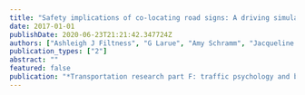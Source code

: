 ```yaml
---
title: "Safety implications of co-locating road signs: A driving simulator investigation"
date: 2017-01-01
publishDate: 2020-06-23T21:21:42.347724Z
authors: ["Ashleigh J Filtness", "G Larue", "Amy Schramm", "Jacqueline Fuller", "Andry Rakotonirainy", "Clarissa Han", "Peter Cairney"]
publication_types: ["2"]
abstract: ""
featured: false
publication: "*Transportation research part F: traffic psychology and behaviour*"
---
```


